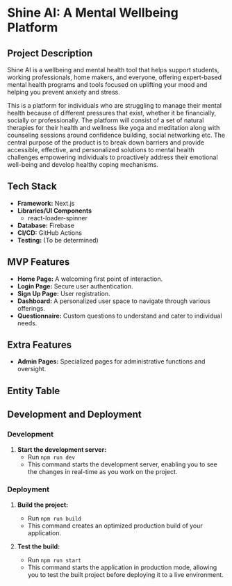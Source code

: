 # Shine AI: A Mental Wellbeing Platform

## Project Description

Shine AI is a wellbeing and mental health tool that helps support students, working professionals, home makers, and everyone, offering expert-based mental health programs and tools focused on uplifting your mood and helping you prevent anxiety and stress. 

This is a platform for individuals who are struggling to manage their mental health because of different pressures that exist, whether it be financially, socially or professionally. The platform will consist of a set of natural therapies for their health and wellness like yoga and meditation along with counseling sessions around confidence building, social networking etc. The central purpose of the product is to break down barriers and provide accessible, effective, and personalized solutions to mental health challenges empowering individuals to proactively address their emotional well-being and develop healthy coping mechanisms.

## Tech Stack

- **Framework:** Next.js
- **Libraries/UI Components**
    - react-loader-spinner
- **Database:** Firebase
- **CI/CD:** GitHub Actions
- **Testing:** (To be determined)

## MVP Features

- **Home Page:** A welcoming first point of interaction.
- **Login Page:** Secure user authentication.
- **Sign Up Page:** User registration.
- **Dashboard:** A personalized user space to navigate through various offerings.
- **Questionnaire:** Custom questions to understand and cater to individual needs.

## Extra Features

- **Admin Pages:** Specialized pages for administrative functions and oversight.

## Entity Table



## Development and Deployment

### Development

1. **Start the development server:**
   - Run `npm run dev` 
   - This command starts the development server, enabling you to see the changes in real-time as you work on the project.

### Deployment

1. **Build the project:**
   - Run `npm run build` 
   - This command creates an optimized production build of your application.

2. **Test the build:**
   - Run `npm run start` 
   - This command starts the application in production mode, allowing you to test the built project before deploying it to a live environment.